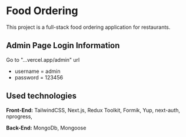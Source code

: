 
# Food Ordering

This project is a full-stack food ordering application for restaurants. 

## Admin Page Login Information
Go to  "...vercel.app/admin" url
- username = admin
- password = 123456


## Used technologies

**Front-End:** TailwindCSS, Next.js, Redux Toolkit, Formik, Yup, next-auth, nprogress, 

**Back-End:** MongoDb, Mongoose